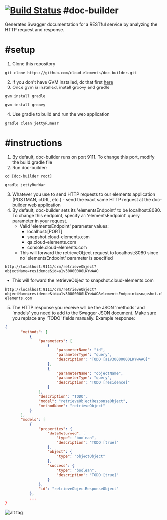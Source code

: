 [![Build Status](https://travis-ci.org/cloud-elements/doc-builder.png?branch=master)](https://travis-ci.org/cloud-elements/doc-builder)
#doc-builder
=========
Generates Swagger documentation for a RESTful service by analyzing the HTTP request and response.

#setup
=========
1. Clone this repository
```
git clone https://github.com/cloud-elements/doc-builder.git
```

2. If you don't have GVM installed, do that first <a href="http://gvmtool.net/" target="_blank">here</a>
3. Once gvm is installed, install groovy and gradle
```
gvm install gradle
```
```
gvm install groovy
```

4. Use gradle to build and run the web application
```
gradle clean jettyRunWar
```

#instructions
=========
1. By default, doc-builder runs on port 9111.  To change this port, modify the build.gradle file
2. Run doc-builder:
```
cd [doc-builder root]
```
```
gradle jettyRunWar
```

3. Whatever you use to send HTTP requests to our elements application (POSTMAN, cURL, etc.) - send the exact same HTTP request at the doc-builder web application
4. By default, doc-builder sets its 'elementsEndpoint' to be localhost:8080.  To change this endpoint, specify an 'elementsEndpoint' query parameter in your request.
   * Valid 'elementsEndpoint' parameter values:
      * localhost:[PORT]
      * snapshot.cloud-elements.com
      * qa.cloud-elements.com
      * console.cloud-elements.com
   * This will forward the retrieveObject request to localhost:8080 since no 'elementsEndpoint' parameter is specified
```
http://localhost:9111/crm/retrieveObject?objectName=residence&id=a1v30000000LKYwAAO
```
   * This will forward the retrieveObject to snapshot.cloud-elements.com
```
http://localhost:9111/crm/retrieveObject?objectName=residence&id=a1v30000000LKYwAAO&elementsEndpoint=snapshot.cloud-elements.com
```

5. The HTTP response you receive will be the JSON 'methods' and 'models' you need to add to the Swagger JSON document.  Make sure you replace any 'TODO' fields manually. Example response:

```JSON
{
       "methods": [
           {
               "parameters": [
                   {
                       "parameterName": "id",
                       "parameterType": "query",
                       "description": "TODO [a1v30000000LKYwAAO]"
                   },
                   {
                       "parameterName": "objectName",
                       "parameterType": "query",
                       "description": "TODO [residence]"
                   }
               ],
               "description": "TODO",
               "model": "retrieveObjectResponseObject",
               "methodName": "retrieveObject"
           }
       ],
       "models": [
           {
               "properties": {
                   "dataReturned": {
                       "type": "boolean",
                       "description": "TODO [true]"
                   },
                   "object": {
                       "type": "objectObject"
                   },
                   "success": {
                       "type": "boolean",
                       "description": "TODO [true]"
                   }
               },
               "id": "retrieveObjectResponseObject"
           },
           ...
}
```

![alt tag](http://stack.to/wp-content/uploads//Cloud-Elements.png)